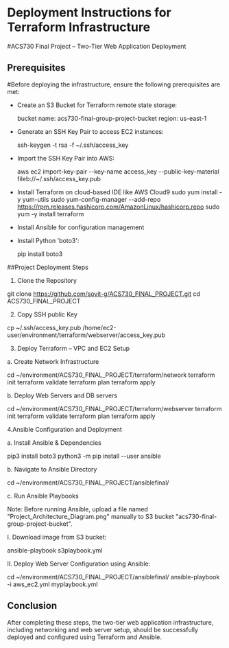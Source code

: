 # Deployment Instructions for Terraform Infrastructure
#ACS730 Final Project – Two-Tier Web Application Deployment

## Prerequisites
#Before deploying the infrastructure, ensure the following prerequisites are met:
- Create an S3 Bucket for Terraform remote state storage:
   
   bucket name: acs730-final-group-project-bucket
   region: us-east-1
   

- Generate an SSH Key Pair to access EC2 instances:
   
   ssh-keygen -t rsa  -f ~/.ssh/access_key
   

- Import the SSH Key Pair into AWS:
   
   aws ec2 import-key-pair --key-name access_key --public-key-material fileb://~/.ssh/access_key.pub

- Install Terraform on cloud-based IDE like AWS Cloud9
  sudo yum install -y yum-utils
  sudo yum-config-manager --add-repo https://rpm.releases.hashicorp.com/AmazonLinux/hashicorp.repo
  sudo yum -y install terraform

- Install Ansible for configuration management

- Install Python 'boto3': 

	pip install boto3






##Project Deployment Steps

1. Clone the Repository

 git clone https://github.com/sovit-g/ACS730_FINAL_PROJECT.git
 cd ACS730_FINAL_PROJECT



2. Copy SSH public Key

 cp ~/.ssh/access_key.pub /home/ec2-user/environment/terraform/webserver/access_key.pub 


3. Deploy Terraform – VPC and EC2 Setup

a. Create Network Infrastructure

 cd ~/environment/ACS730_FINAL_PROJECT/terraform/network
 terraform init
 terraform validate
 terraform plan
 terraform apply


b. Deploy Web Servers and DB servers

 cd ~/environment/ACS730_FINAL_PROJECT/terraform/webserver
 terraform init
 terraform validate
 terraform plan
 terraform apply


4.Ansible Configuration and Deployment

a. Install Ansible & Dependencies

 pip3 install boto3
 python3 -m pip install --user ansible


b. Navigate to Ansible Directory

 cd ~/environment/ACS730_FINAL_PROJECT/ansiblefinal/

c. Run Ansible Playbooks

   Note: Before running Ansible, upload a file named "Project_Architecture_Diagram.png" manually to S3 bucket "acs730-final-group-project-bucket".  


I. Download image from S3 bucket:
   
   ansible-playbook s3playbook.yml
 
  

II. Deploy Web Server Configuration using Ansible:
   
   cd ~/environment/ACS730_FINAL_PROJECT/ansiblefinal/
   ansible-playbook -i aws_ec2.yml myplaybook.yml

## Conclusion
After completing these steps, the two-tier web application infrastructure, including networking and web server setup, should be successfully deployed and configured using Terraform and Ansible.
